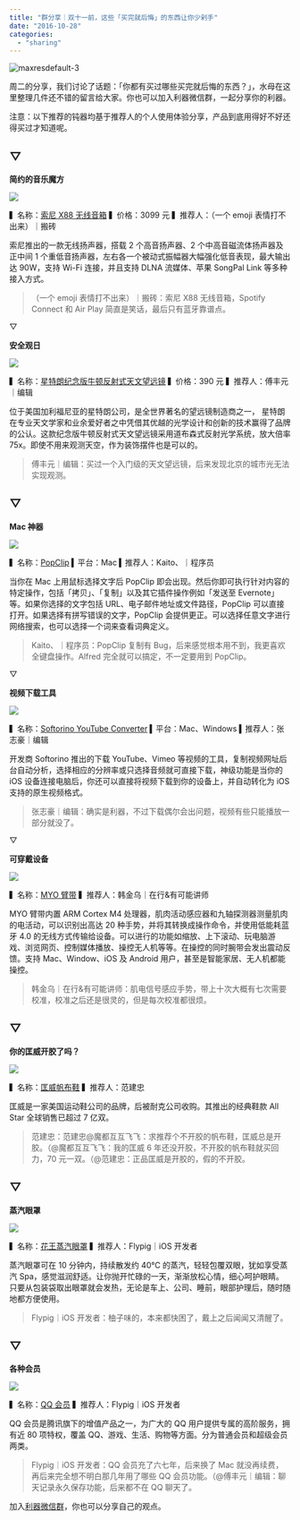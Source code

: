 ```yaml
---
title: "群分享｜双十一前，这些「买完就后悔」的东西让你少剁手"
date: "2016-10-28"
categories: 
  - "sharing"
---
```


![maxresdefault-3](/images/12197.jpg)

周二的分享，我们讨论了话题：「你都有买过哪些买完就后悔的东西？」，水母在这里整理几件还不错的留言给大家。你也可以加入利器微信群，一起分享你的利器。

注意：以下推荐的钝器均基于推荐人的个人使用体验分享，产品到底用得好不好还得买过才知道呢。

## ▽

**简约的音乐魔方**

![](/images/61376.jpg)

▍名称：[索尼 X88 无线音箱](https://www.sonystyle.com.cn/products/srs/srs_x88/srs_x88_spec.htm) ▍价格：3099 元 ▍推荐人：（一个 emoji 表情打不出来）｜搬砖

索尼推出的一款无线扬声器，搭载 2 个高音扬声器、2 个中高音磁流体扬声器及正中间 1 个重低音扬声器，左右各一个被动式振幅器大幅强化低音表现，最大输出达 90W，支持 Wi-Fi 连接，并且支持 DLNA 流媒体、苹果 SongPal Link 等多种接入方式。

> （一个 emoji 表情打不出来）｜搬砖：索尼 X88 无线音箱，Spotify Connect 和 Air Play 简直是笑话，最后只有蓝牙靠谱点。

▽

**安全观日**

![](/images/61242.jpg)

▍名称：[星特朗纪念版牛顿反射式天文望远镜](https://item.jd.com/10110988102.html) ▍价格：390 元 ▍推荐人：傅丰元｜编辑

位于美国加利福尼亚的星特朗公司，是全世界著名的望远镜制造商之一， 星特朗在专业天文学家和业余爱好者之中凭借其优越的光学设计和创新的技术赢得了品牌的公认。这款纪念版牛顿反射式天文望远镜采用道布森式反射光学系统，放大倍率 75x。即使不用来观测天空，作为装饰摆件也是可以的。

> 傅丰元｜编辑：买过一个入门级的天文望远镜，后来发现北京的城市光无法实现观测。

## ▽

**Mac 神器**

![](/images/37976.jpeg)

▍名称：[PopClip](https://itunes.apple.com/cn/app/popclip/id445189367?mt=12) ▍平台：Mac ▍推荐人：Kaito、｜程序员

当你在 Mac 上用鼠标选择文字后 PopClip 即会出现。然后你即可执行针对内容的特定操作，包括「拷贝」、「复制」以及其它插件操作例如「发送至 Evernote」等。如果你选择的文字包括 URL、电子邮件地址或文件路径，PopClip 可以直接打开。如果选择有拼写错误的文字，PopClip 会提供更正。可以选择任意文字进行网络搜索，也可以选择一个词来查看词典定义。

> Kaito、｜程序员：PopClip 复制有 Bug，后来感觉根本用不到，我更喜欢全键盘操作。Alfred 完全就可以搞定，不一定要用到 PopClip。

▽

**视频下载工具**

![](/images/56101-1812x1024.png)

▍名称：[Softorino YouTube Converter](https://softorino.com/youtube-converter) ▍平台：Mac、Windows ▍推荐人：张志豪｜编辑

开发商 Softorino 推出的下载 YouTube、Vimeo 等视频的工具，复制视频网址后台自动分析，选择相应的分辨率或只选择音频就可直接下载，神级功能是当你的 iOS 设备连接电脑后，你还可以直接将视频下载到你的设备上，并自动转化为 iOS 支持的原生视频格式。

> 张志豪｜编辑：确实是利器，不过下载偶尔会出问题，视频有些只能播放一部分就没了。

▽

**可穿戴设备**

![](/images/51660-500x264.jpg)

▍名称：[MYO 臂带](https://www.myo.com/) ▍推荐人：韩金乌｜在行&有可能讲师

MYO 臂带内置 ARM Cortex M4 处理器，肌肉活动感应器和九轴探测器测量肌肉的电活动，可以识别出高达 20 种手势，并将其转换成操作命令，并使用低能耗蓝牙 4.0 的无线方式传输给设备。可以进行的功能如缩放、上下滚动、玩电脑游戏、浏览网页、控制媒体播放、操控无人机等等。在操控的同时腕带会发出震动反馈。支持 Mac、Window、iOS 及 Android 用户，甚至是智能家居、无人机都能操控。

> 韩金乌｜在行&有可能讲师：肌电信号感应手势，带上十次大概有七次需要校准，校准之后还是很灵的，但是每次校准都很烦。

## ▽

**你的匡威开胶了吗？**

![](/images/16814.jpg)

▍名称：[匡威帆布鞋](https://www.converse.com.cn/) ▍推荐人：范建忠

匡威是一家美国运动鞋公司的品牌，后被耐克公司收购。其推出的经典鞋款 All Star 全球销售已超过 7 亿双。

> 范建忠：范建忠@魔都互互飞飞：求推荐个不开胶的帆布鞋，匡威总是开胶。（@魔都互互飞飞：我的匡威 6 年还没开胶，不开胶的帆布鞋就买回力，70 元一双。（@范建忠：正品匡威是开胶的，假的不开胶。

## ▽

**蒸汽眼罩**

![](/images/98019-1442x1024.jpg)

▍名称：[花王蒸汽眼罩](https://www.amazon.cn/s/ref=nb_ss?ie=UTF8&keywords=%E8%8A%B1%E7%8E%8B%E8%92%B8%E6%B1%BD%E7%9C%BC%E7%BD%A9&tag=googhydrcn-23&index=aps&hvadid=32434104272&hvpos=1t1&hvexid=&hvnetw=g&hvrand=8679683650613756374&hvpone=&hvptwo=&hvqmt=e&hvdev=c&ref=pd_sl_95vd609usp_e) ▍推荐人：Flypig｜iOS 开发者

蒸汽眼罩可在 10 分钟内，持续散发约 40℃ 的蒸汽，轻轻包覆双眼，犹如享受蒸汽 Spa，感觉滋润舒适。让你抛开忙碌的一天，渐渐放松心情，细心呵护眼睛。只要从包装袋取出眼罩就会发热，无论是车上、公司、睡前，眼部护理后，随时随地都方便使用。

> Flypig｜iOS 开发者：柚子味的，本来都快困了，戴上之后闻闻又清醒了。

## ▽

**各种会员**

![](/images/04401.jpg)

▍名称：[QQ 会员](https://vip.qq.com/) ▍推荐人：Flypig｜iOS 开发者

QQ 会员是腾讯旗下的增值产品之一，为广大的 QQ 用户提供专属的高阶服务，拥有近 80 项特权，覆盖 QQ、游戏、生活、购物等方面。分为普通会员和超级会员两类。

> Flypig｜iOS 开发者：QQ 会员充了六七年，后来换了 Mac 就没再续费，再后来完全想不明白那几年用了哪些 QQ 会员功能。（@傅丰元｜编辑：聊天记录永久保存功能，后来都不在 QQ 聊天了。

加入[利器微信群](https://liqi.io/groupchat/)，你也可以分享自己的观点。
